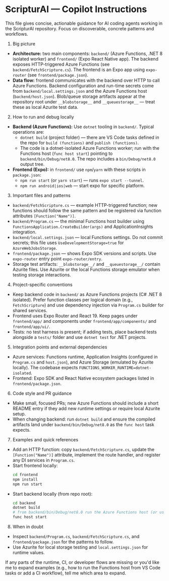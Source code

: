 <!-- ScripturAI: guidance for AI coding agents -->
# ScripturAI — Copilot Instructions

This file gives concise, actionable guidance for AI coding agents working in the ScripturAI repository. Focus on discoverable, concrete patterns and workflows.

1. Big picture
- **Architecture:** two main components: `backend/` (Azure Functions, .NET 8 isolated worker) and `frontend/` (Expo React Native app). The backend exposes HTTP-triggered Azure Functions (see `backend/FetchScripture.cs`). The frontend is an Expo app using `expo-router` (see `frontend/package.json`).
- **Data flow:** frontend communicates with the backend over HTTP to call Azure Functions. Backend configuration and run-time secrets come from `backend/local.settings.json` and the Azure Functions host (`backend/host.json`). Blob/queue storage artifacts appear at the repository root under `__blobstorage__` and `__queuestorage__` — treat these as local Azurite test data.

2. How to run and debug locally
- **Backend (Azure Functions):** Use `dotnet` tooling in `backend/`. Typical operations are:
  - `dotnet build` (project folder) — there are VS Code tasks defined in the repo for `build (functions)` and `publish (functions)`.
  - The code is a dotnet-isolated Azure Functions worker; run with the Functions host (`func host start`) pointing to `backend/bin/Debug/net8.0`. The repo includes a `bin/Debug/net8.0` output tree.
- **Frontend (Expo):** in `frontend/` use `npm`/`yarn` with these scripts in `package.json`:
  - `npm run start` (or `yarn start`) — runs `expo start --tunnel`.
  - `npm run android|ios|web` — start expo for specific platform.

3. Important files and patterns
- `backend/FetchScripture.cs` — example HTTP-triggered function; new functions should follow the same pattern and be registered via function attributes `[Function("Name")]`.
- `backend/Program.cs` — the minimal Functions host builder using `FunctionsApplication.CreateBuilder(args)` and ApplicationInsights integration.
- `backend/local.settings.json` — local Functions settings. Do not commit secrets; this file uses `UseDevelopmentStorage=true` for `AzureWebJobsStorage`.
- `frontend/package.json` — shows Expo SDK versions and scripts. Use `expo-router` entry point `expo-router/entry`.
- Storage test artifacts: `__blobstorage__/` and `__queuestorage__/` contain Azurite files. Use Azurite or the local Functions storage emulator when testing storage interactions.

4. Project-specific conventions
- Keep backend code in `backend/` as Azure Functions projects (C# .NET 8 isolated). Prefer function classes per logical domain (e.g., `FetchScripture`) and use dependency injection via `Program.cs` builder for shared services.
- Frontend uses Expo Router and React 19. Keep pages under `frontend/app/` and components under `frontend/app/components/` and `frontend/app/ui/`.
- Tests: no test harness is present; if adding tests, place backend tests alongside a `tests/` folder and use `dotnet test` for .NET projects.

5. Integration points and external dependencies
- Azure services: Functions runtime, Application Insights (configured in `Program.cs` and `host.json`), and Azure Storage (emulated by Azurite locally). The codebase expects `FUNCTIONS_WORKER_RUNTIME=dotnet-isolated`.
- Frontend: Expo SDK and React Native ecosystem packages listed in `frontend/package.json`.

6. Code style and PR guidance
- Make small, focused PRs; new Azure Functions should include a short README entry if they add new runtime settings or require local Azurite setup.
- When changing backend: run `dotnet build` and ensure the compiled artifacts land under `backend/bin/Debug/net8.0` as the `func host` task expects.

7. Examples and quick references
- Add an HTTP function: copy `backend/FetchScripture.cs`, update the `[Function("Name")]` attribute, implement the route handler, and register any DI services in `Program.cs`.
- Start frontend locally:
  ```bash
  cd frontend
  npm install
  npm run start
  ```
- Start backend locally (from repo root):
  ```bash
  cd backend
  dotnet build
  # from backend/bin/Debug/net8.0 run the Azure Functions host (or use VS Code task)
  func host start
  ```

8. When in doubt
- Inspect `backend/Program.cs`, `backend/FetchScripture.cs`, and `frontend/package.json` for the patterns to follow.
- Use Azurite for local storage testing and `local.settings.json` for runtime values.

If any parts of the runtime, CI, or developer flows are missing or you'd like me to expand examples (e.g., how to run the Functions host from VS Code tasks or add a CI workflow), tell me which area to expand.
